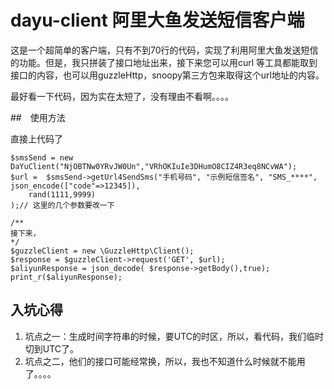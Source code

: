 # dayu-client 阿里大鱼发送短信客户端

这是一个超简单的客户端，只有不到70行的代码，实现了利用阿里大鱼发送短信的功能。但是，我只拼装了接口地址出来，接下来您可以用curl 等工具都能取到接口的内容，也可以用guzzleHttp，snoopy第三方包来取得这个url地址的内容。

最好看一下代码，因为实在太短了，没有理由不看啊。。。。

##　使用方法

直接上代码了

```
$smsSend = new DaYuClient("NjOBTNw0YRvJW0Un","VRhOKIuIe3DHumO8CIZ4R3eq8NCvWA");
$url =  $smsSend->getUrl4SendSms("手机号码", "示例短信签名", "SMS_****",
json_encode(["code"=>12345]),
    rand(1111,9999)
);// 这里的几个参数要改一下 

/**
接下来，
*/
$guzzleClient = new \GuzzleHttp\Client();
$response = $guzzleClient->request('GET', $url);
$aliyunResponse = json_decode( $response->getBody(),true);
print_r($aliyunResponse);
```


## 入坑心得

1. 坑点之一：生成时间字符串的时候，要UTC的时区，所以，看代码，我们临时切到UTC了。
1. 坑点之二，他们的接口可能经常换，所以，我也不知道什么时候就不能用了。。。。




